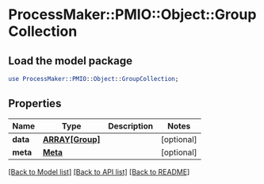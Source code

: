 # ProcessMaker::PMIO::Object::GroupCollection

## Load the model package
```perl
use ProcessMaker::PMIO::Object::GroupCollection;
```

## Properties
Name | Type | Description | Notes
------------ | ------------- | ------------- | -------------
**data** | [**ARRAY[Group]**](Group.md) |  | [optional] 
**meta** | [**Meta**](Meta.md) |  | [optional] 

[[Back to Model list]](../README.md#documentation-for-models) [[Back to API list]](../README.md#documentation-for-api-endpoints) [[Back to README]](../README.md)


